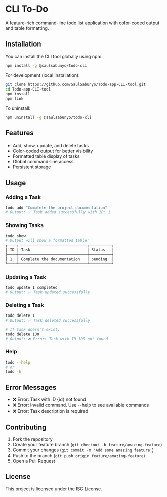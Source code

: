 # CLI To-Do

A feature-rich command-line todo list application with color-coded output and table formatting.

## Installation

You can install the CLI tool globally using npm:

```bash
npm install -g @saulsabunyo/todo-cli
```

For development (local installation):

```bash
git clone https://github.com/SaulSabunyo/Todo-app-CLI-tool.git
cd Todo-app-CLI-tool
npm install
npm link
```

To uninstall:

```bash
npm uninstall -g @saulsabunyo/todo-cli
```

## Features

- Add, show, update, and delete tasks
- Color-coded output for better visibility
- Formatted table display of tasks
- Global command-line access
- Persistent storage

## Usage

### Adding a Task

```bash
todo add "Complete the project documentation"
# Output: ✅ Task added successfully with ID: 1
```

### Showing Tasks

```bash
todo show
# Output will show a formatted table:
┌────┬──────────────────────────────┬──────────┐
│ ID │ Task                         │ Status   │
├────┼──────────────────────────────┼──────────┤
│ 1  │ Complete the documentation   │ pending  │
└────┴──────────────────────────────┴──────────┘
```

### Updating a Task

```bash
todo update 1 completed
# Output: ✅ Task updated successfully
```

### Deleting a Task

```bash
todo delete 1
# Output: ✅ Task deleted successfully

# If task doesn't exist:
todo delete 100
# Output: ❌ Error: Task with ID 100 not found
```

### Help

```bash
todo --help
# or
todo -h
```

## Error Messages

- ❌ Error: Task with ID {id} not found
- ❌ Error: Invalid command. Use --help to see available commands
- ❌ Error: Task description is required

## Contributing

1. Fork the repository
2. Create your feature branch (`git checkout -b feature/amazing-feature`)
3. Commit your changes (`git commit -m 'Add some amazing feature'`)
4. Push to the branch (`git push origin feature/amazing-feature`)
5. Open a Pull Request

## License

This project is licensed under the ISC License.
